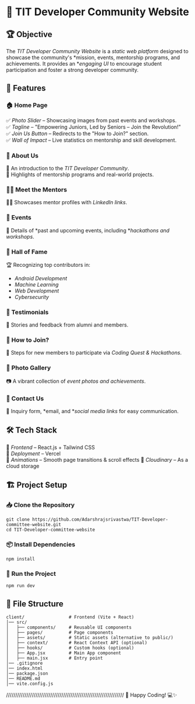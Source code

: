 # 🚀 TIT Developer Community Website  

## 🏆 Objective  
The *TIT Developer Community Website* is a *static web platform* designed to showcase the community's *mission, events, mentorship programs, and achievements. It provides an **engaging UI* to encourage student participation and foster a strong developer community.  


## 🌟 Features  
### 🏠 Home Page  
✅ *Photo Slider* – Showcasing images from past events and workshops.  
✅ *Tagline* – "Empowering Juniors, Led by Seniors – Join the Revolution!"  
✅ *Join Us Button* – Redirects to the "How to Join?" section.  
✅ *Wall of Impact* – Live statistics on mentorship and skill development.  

### 📖 About Us  
📌 An introduction to the *TIT Developer Community*.  
📌 Highlights of mentorship programs and real-world projects.  

### 👨‍🏫 Meet the Mentors  
👨‍💻 Showcases mentor profiles with *LinkedIn links*.  

### 🎉 Events  
🎯 Details of *past and upcoming events, including **hackathons and workshops*.  

### 🏅 Hall of Fame  
🏆 Recognizing top contributors in:  
- *Android Development*  
- *Machine Learning*  
- *Web Development*  
- *Cybersecurity*  

### 🎤 Testimonials  
💬 Stories and feedback from alumni and members.  

### 🤝 How to Join?  
🔹 Steps for new members to participate via *Coding Quest & Hackathons*.  

### 📸 Photo Gallery  
📷 A vibrant collection of *event photos and achievements*.  

### 📩 Contact Us  
📧 Inquiry form, *email, and **social media links* for easy communication.  


## 🛠 Tech Stack  
🚀 *Frontend* – React.js + Tailwind CSS  
🚀 *Deployment* – Vercel  
🚀 *Animations* – Smooth page transitions & scroll effects 
🚀 *Cloudinary* – As a cloud storage 


## 🏗 Project Setup  

### 📥 Clone the Repository  
```
git clone https://github.com/Adarshrajsrivastwa/TIT-Developer-committee-website.git  
cd TIT-Developer-committee-website  
```

### 📦 Install Dependencies  
```
npm install
```  

### 🚀 Run the Project
```
npm run dev  
```

## 📂 File Structure  
```
client/                 # Frontend (Vite + React)
│── src/
│   ├── components/     # Reusable UI components
│   ├── pages/          # Page components
│   ├── assets/         # Static assets (alternative to public/)
│   ├── context/        # React Context API (optional)
│   ├── hooks/          # Custom hooks (optional)
│   ├── App.jsx         # Main App component
│   ├── main.jsx        # Entry point
│── .gitignore
│── index.html
│── package.json
│── README.md
│── vite.config.js

```


////////////////////////////////////////////////////////////////
🌟 Happy Coding! 💻✨
